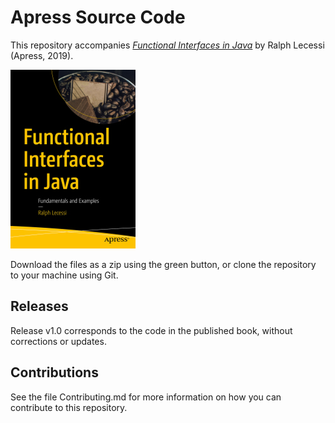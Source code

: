 # Apress Source Code

This repository accompanies [*Functional Interfaces in Java*](https://www.apress.com/9781484242773) by Ralph Lecessi (Apress, 2019).

[comment]: #cover
![Cover image](9781484242773.jpg)

Download the files as a zip using the green button, or clone the repository to your machine using Git.

## Releases

Release v1.0 corresponds to the code in the published book, without corrections or updates.

## Contributions

See the file Contributing.md for more information on how you can contribute to this repository.